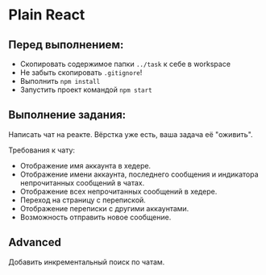 # Plain React

## Перед выполнением:
- Cкопировать содержимое папки `../task` к себе в workspace
- Не забыть скопировать `.gitignore`!
- Выполнить `npm install`
- Запустить проект командой `npm start`

## Выполнение задания:
Написать чат на реакте. Вёрстка уже есть, ваша задача её "оживить".

Требования к чату:
- Отображение имя аккаунта в хедере.
- Отображение имени аккаунта, последнего сообщения и индикатора непрочитанных сообщений в чатах.
- Отображение всех непрочитанных сообщений в хедере.
- Переход на страницу с перепиской.
- Отображение переписки с другими аккаунтами.
- Возможность отправить новое сообщение.

## Advanced
Добавить инкрементальный поиск по чатам.
